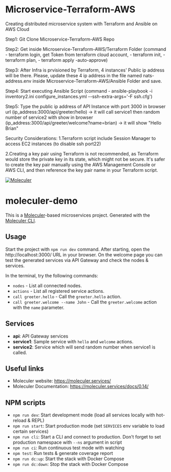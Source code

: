 # Microservice-Terraform-AWS
Creating distributed microservice system with Terraform and Ansible on AWS Cloud



Step1: Git Clone Microservice-Terraform-AWS Repo

Step2: Get inside Microservice-Terraform-AWS/Terraform Folder 
(command - terraform login, get Token from terraform cloud account, 
         - terraform init, 
         - terraform plan, 
         - terraform apply -auto-approve)

Step3: After Infra is prvisioned by Terraform, 4 instances' Public ip address will be there.
       Please, update these 4 ip address in the file named nats-address.env inside Microservice-Terraform-AWS/Ansible Folder and save.

Step4: Start executing Ansible Script 
(command - ansible-playbook -i inventory2.ini configure_instances.yml --ssh-extra-args='-F ssh.cfg')

Step5: Type the public ip address of API Instance with port 3000 in browser url
       (ip_address:3000/api/greeter/hello) -> it will call service1 then random number of service2 with show in browser
       (ip_address:3000/api/greeter/welcome?name=brian) -> it will show "Hello Brian"

Security Considerations:
1.Terraform script include Session Manager to access EC2 instances (to disable ssh port22)

2.Creating a key pair using Terraform is not recommended, as Terraform would store the private key in its state, which might not be secure. It's safer to create the key pair manually using the AWS Management Console or AWS CLI, and then reference the key pair name in your Terraform script.

[![Moleculer](https://badgen.net/badge/Powered%20by/Moleculer/0e83cd)](https://moleculer.services)

# moleculer-demo
This is a [Moleculer](https://moleculer.services/)-based microservices project. Generated with the [Moleculer CLI](https://moleculer.services/docs/0.14/moleculer-cli.html).

## Usage
Start the project with `npm run dev` command. 
After starting, open the http://localhost:3000/ URL in your browser. 
On the welcome page you can test the generated services via API Gateway and check the nodes & services.

In the terminal, try the following commands:
- `nodes` - List all connected nodes.
- `actions` - List all registered service actions.
- `call greeter.hello` - Call the `greeter.hello` action.
- `call greeter.welcome --name John` - Call the `greeter.welcome` action with the `name` parameter.



## Services
- **api**: API Gateway services
- **service1**: Sample service with `hello` and `welcome` actions.
- **service2**: Service which will send random number when service1 is called.


## Useful links

* Moleculer website: https://moleculer.services/
* Moleculer Documentation: https://moleculer.services/docs/0.14/

## NPM scripts

- `npm run dev`: Start development mode (load all services locally with hot-reload & REPL)
- `npm run start`: Start production mode (set `SERVICES` env variable to load certain services)
- `npm run cli`: Start a CLI and connect to production. Don't forget to set production namespace with `--ns` argument in script
- `npm run ci`: Run continuous test mode with watching
- `npm test`: Run tests & generate coverage report
- `npm run dc:up`: Start the stack with Docker Compose
- `npm run dc:down`: Stop the stack with Docker Compose
